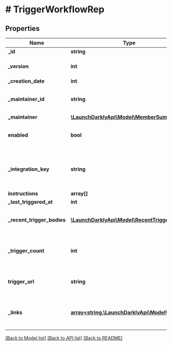# # TriggerWorkflowRep

## Properties

Name | Type | Description | Notes
------------ | ------------- | ------------- | -------------
**_id** | **string** |  | [optional]
**_version** | **int** | The flag trigger version | [optional]
**_creation_date** | **int** |  | [optional]
**_maintainer_id** | **string** | The ID of the flag trigger maintainer | [optional]
**_maintainer** | [**\LaunchDarklyApi\Model\MemberSummary**](MemberSummary.md) |  | [optional]
**enabled** | **bool** | Whether the flag trigger is currently enabled | [optional]
**_integration_key** | **string** | The unique identifier of the integration for your trigger | [optional]
**instructions** | **array[]** |  | [optional]
**_last_triggered_at** | **int** |  | [optional]
**_recent_trigger_bodies** | [**\LaunchDarklyApi\Model\RecentTriggerBody[]**](RecentTriggerBody.md) | Details on recent flag trigger requests. | [optional]
**_trigger_count** | **int** | Number of times the trigger has been executed | [optional]
**trigger_url** | **string** | The unguessable URL for this flag trigger | [optional]
**_links** | [**array<string,\LaunchDarklyApi\Model\Link>**](Link.md) | The location and content type of related resources | [optional]

[[Back to Model list]](../../README.md#models) [[Back to API list]](../../README.md#endpoints) [[Back to README]](../../README.md)
